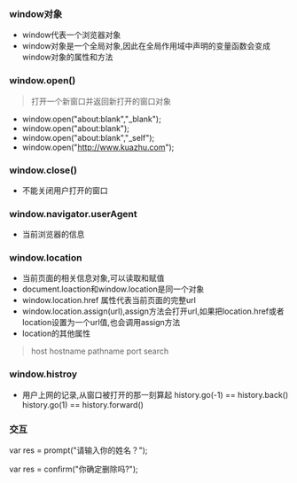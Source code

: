 ### window对象
* window代表一个浏览器对象
* window对象是一个全局对象,因此在全局作用域中声明的变量函数会变成window对象的属性和方法

### window.open()
> 打开一个新窗口并返回新打开的窗口对象

* window.open("about:blank","_blank");
* window.open("about:blank");
* window.open("about:blank","_self");
* window.open("http://www.kuazhu.com");


### window.close()
* 不能关闭用户打开的窗口

### window.navigator.userAgent
* 当前浏览器的信息

### window.location
* 当前页面的相关信息对象,可以读取和赋值
* document.loaction和window.location是同一个对象
* window.location.href 属性代表当前页面的完整url
* window.location.assign(url),assign方法会打开url,如果把location.href或者location设置为一个url值,也会调用assign方法
* location的其他属性

> host
> hostname
> pathname
> port
> search

### window.histroy
* 用户上网的记录,从窗口被打开的那一刻算起
history.go(-1) == history.back()
history.go(1) == history.forward()

### 交互
var res = prompt("请输入你的姓名？");

var res = confirm("你确定删除吗?");
